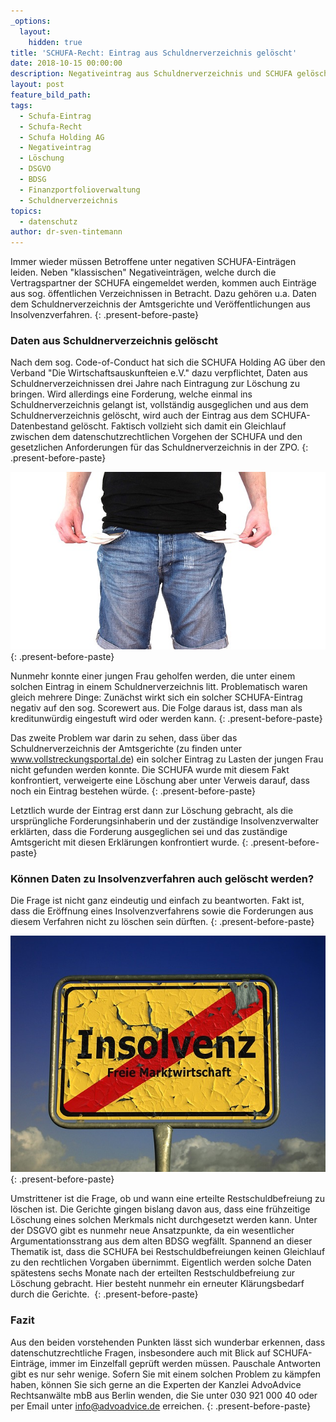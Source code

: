 ```yaml
---
_options:
  layout:
    hidden: true
title: 'SCHUFA-Recht: Eintrag aus Schuldnerverzeichnis gelöscht'
date: 2018-10-15 00:00:00
description: Negativeintrag aus Schuldnerverzeichnis und SCHUFA gelöscht
layout: post
feature_bild_path:
tags:
  - Schufa-Eintrag
  - Schufa-Recht
  - Schufa Holding AG
  - Negativeintrag
  - Löschung
  - DSGVO
  - BDSG
  - Finanzportfolioverwaltung
  - Schuldnerverzeichnis
topics:
  - datenschutz
author: dr-sven-tintemann
---
```


Immer wieder müssen Betroffene unter negativen SCHUFA-Einträgen leiden. Neben "klassischen" Negativeinträgen, welche durch die Vertragspartner der SCHUFA eingemeldet werden, kommen auch Einträge aus sog. öffentlichen Verzeichnissen in Betracht. Dazu gehören u.a. Daten dem Schuldnerverzeichnis der Amtsgerichte und Veröffentlichungen aus Insolvenzverfahren.
{: .present-before-paste}

### Daten aus Schuldnerverzeichnis gelöscht

Nach dem sog. Code-of-Conduct hat sich die SCHUFA Holding AG über den Verband "Die Wirtschaftsauskunfteien e.V." dazu verpflichtet, Daten aus Schuldnerverzeichnissen drei Jahre nach Eintragung zur Löschung zu bringen. Wird allerdings eine Forderung, welche einmal ins Schuldnerverzeichnis gelangt ist, vollständig ausgeglichen und aus dem Schuldnerverzeichnis gelöscht, wird auch der Eintrag aus dem SCHUFA-Datenbestand gelöscht. Faktisch vollzieht sich damit ein Gleichlauf zwischen dem datenschutzrechtlichen Vorgehen der SCHUFA und den gesetzlichen Anforderungen für das Schuldnerverzeichnis in der ZPO.
{: .present-before-paste}

![Schulden - Foto Pixabay](/uploads/no-money-2070384-640-3.jpg "Raus aus dem Schuldnerverzeichnis")
{: .present-before-paste}

Nunmehr konnte einer jungen Frau geholfen werden, die unter einem solchen Eintrag in einem Schuldnerverzeichnis litt. Problematisch waren gleich mehrere Dinge: Zunächst wirkt sich ein solcher SCHUFA-Eintrag negativ auf den sog. Scorewert aus. Die Folge daraus ist, dass man als kreditunwürdig eingestuft wird oder werden kann.
{: .present-before-paste}

Das zweite Problem war darin zu sehen, dass über das Schuldnerverzeichnis der Amtsgerichte (zu finden unter www.vollstreckungsportal.de) ein solcher Eintrag zu Lasten der jungen Frau nicht gefunden werden konnte. Die SCHUFA wurde mit diesem Fakt konfrontiert, verweigerte eine Löschung aber unter Verweis darauf, dass noch ein Eintrag bestehen würde.
{: .present-before-paste}

Letztlich wurde der Eintrag erst dann zur Löschung gebracht, als die ursprüngliche Forderungsinhaberin und der zuständige Insolvenzverwalter erklärten, dass die Forderung ausgeglichen sei und das zuständige Amtsgericht mit diesen Erklärungen konfrontiert wurde.
{: .present-before-paste}

### Können Daten zu Insolvenzverfahren auch gelöscht werden?

Die Frage ist nicht ganz eindeutig und einfach zu beantworten. Fakt ist, dass die Eröffnung eines Insolvenzverfahrens sowie die Forderungen aus diesem Verfahren nicht zu löschen sein dürften.
{: .present-before-paste}

![Insolvenz beendet - Foto Pixabay](/uploads/insolvency-96596-640.jpg "Restschuldbefreiung nach Ende der Insolvenz")
{: .present-before-paste}

Umstrittener ist die Frage, ob und wann eine erteilte Restschuldbefreiung zu löschen ist. Die Gerichte gingen bislang davon aus, dass eine frühzeitige Löschung eines solchen Merkmals nicht durchgesetzt werden kann. Unter der DSGVO gibt es nunmehr neue Ansatzpunkte, da ein wesentlicher Argumentationsstrang aus dem alten BDSG wegfällt. Spannend an dieser Thematik ist, dass die SCHUFA bei Restschuldbefreiungen keinen Gleichlauf zu den rechtlichen Vorgaben übernimmt. Eigentlich werden solche Daten spätestens sechs Monate nach der erteilten Restschuldbefreiung zur Löschung gebracht. Hier besteht nunmehr ein erneuter Klärungsbedarf durch die Gerichte. 
{: .present-before-paste}

### Fazit

Aus den beiden vorstehenden Punkten lässt sich wunderbar erkennen, dass datenschutzrechtliche Fragen, insbesondere auch mit Blick auf SCHUFA-Einträge, immer im Einzelfall geprüft werden müssen. Pauschale Antworten gibt es nur sehr wenige. Sofern Sie mit einem solchen Problem zu kämpfen haben, können Sie sich gerne an die Experten der Kanzlei AdvoAdvice Rechtsanwälte mbB aus Berlin wenden, die Sie unter 030 921 000 40 oder per Email unter info@advoadvice.de erreichen.
{: .present-before-paste}